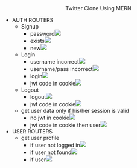 <div align="center">
    Twitter Clone Using MERN
</div>
<ul>
<!-- auth -->
    <li>
    AUTH ROUTERS
    <ul>
    <!-- signup -->
        <li>
        Signup
            <ul>
                <li>password<img src="./output/i3.png"></li>
                <li>exists<img src="./output/i2.png"></li>
                <li>new<img src="./output/i1.png"></li>
            </ul>
        </li>
    <!-- login -->
    <li>
        Login
            <ul>
                <li>username incorrect<img src="./output/i6.png"></li>
                <li>username/pass incorrect<img src="./output/i5.png"></li>
                <li>login<img src="./output/i4.png"></li>
                <li>jwt code in cookie<img src="./output/i7.png"></li>
            </ul>
        </li>  
    <!-- logout -->
    <li>
        Logout
            <ul>
                <li>logout<img src="./output/i8.png"></li>
                <li>jwt code in cookie<img src="./output/i9.png"></li>
            </ul>
        </li>
    <!-- get user data only if his/her session is valid -->
    <li>
        get user data only if his/her session is valid
            <ul>
                <li>no jwt in cookie<img src="./output/i10.png"></li>
                <li>jwt code in cookie then user<img src="./output/i11.png"></li>
            </ul>
        </li>
    </ul>
    </li>
<!-- user -->
<li>
    USER ROUTERS
    <ul>
    <!-- get user profile -->
        <li>
        get user profile
            <ul>
                <li>if user not logged in<img src="./output/i13.png"></li>
                <li>if user not found<img src="./output/i14.png"></li>
                <li>if user<img src="./output/i12.png"></li>
            </ul>
        </li>
    </ul>
</ul>

